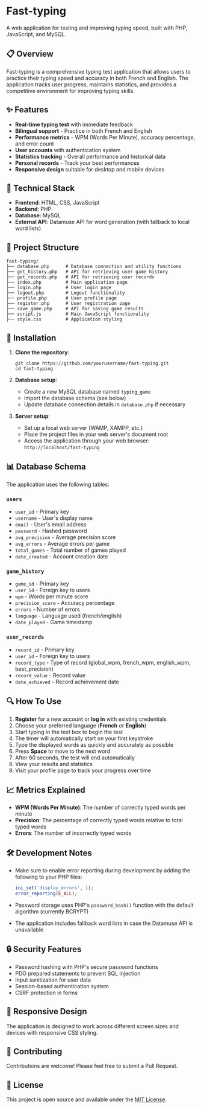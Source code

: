 # Fast-typing

A web application for testing and improving typing speed, built with PHP, JavaScript, and MySQL.

## 📋 Overview

Fast-typing is a comprehensive typing test application that allows users to practice their typing speed and accuracy in both French and English. The application tracks user progress, maintains statistics, and provides a competitive environment for improving typing skills.

## ✨ Features

- **Real-time typing test** with immediate feedback
- **Bilingual support** - Practice in both French and English
- **Performance metrics** - WPM (Words Per Minute), accuracy percentage, and error count
- **User accounts** with authentication system
- **Statistics tracking** - Overall performance and historical data
- **Personal records** - Track your best performances
- **Responsive design** suitable for desktop and mobile devices

## 🔧 Technical Stack

- **Frontend**: HTML, CSS, JavaScript
- **Backend**: PHP
- **Database**: MySQL
- **External API**: Datamuse API for word generation (with fallback to local word lists)

## 📁 Project Structure

```
fast-typing/
├── database.php      # Database connection and utility functions
├── get_history.php   # API for retrieving user game history
├── get_records.php   # API for retrieving user records
├── index.php         # Main application page
├── login.php         # User login page
├── logout.php        # Logout functionality
├── profile.php       # User profile page
├── register.php      # User registration page
├── save_game.php     # API for saving game results
├── script.js         # Main JavaScript functionality
├── style.css         # Application styling
```

## 🚀 Installation

1. **Clone the repository**:
   ```
   git clone https://github.com/yourusername/fast-typing.git
   cd fast-typing
   ```

2. **Database setup**:
   - Create a new MySQL database named `typing_game`
   - Import the database schema (see below)
   - Update database connection details in `database.php` if necessary

3. **Server setup**:
   - Set up a local web server (WAMP, XAMPP, etc.)
   - Place the project files in your web server's document root
   - Access the application through your web browser: `http://localhost/fast-typing`

## 📊 Database Schema

The application uses the following tables:

### `users`
- `user_id` - Primary key
- `username` - User's display name
- `email` - User's email address
- `password` - Hashed password
- `avg_precision` - Average precision score
- `avg_errors` - Average errors per game
- `total_games` - Total number of games played
- `date_created` - Account creation date

### `game_history`
- `game_id` - Primary key
- `user_id` - Foreign key to users
- `wpm` - Words per minute score
- `precision_score` - Accuracy percentage
- `errors` - Number of errors
- `language` - Language used (french/english)
- `date_played` - Game timestamp

### `user_records`
- `record_id` - Primary key
- `user_id` - Foreign key to users
- `record_type` - Type of record (global_wpm, french_wpm, english_wpm, best_precision)
- `record_value` - Record value
- `date_achieved` - Record achievement date

## 🔍 How To Use

1. **Register** for a new account or **log in** with existing credentials
2. Choose your preferred language (**French** or **English**)
3. Start typing in the text box to begin the test
4. The timer will automatically start on your first keystroke
5. Type the displayed words as quickly and accurately as possible
6. Press **Space** to move to the next word
7. After 60 seconds, the test will end automatically
8. View your results and statistics
9. Visit your profile page to track your progress over time

## 📈 Metrics Explained

- **WPM (Words Per Minute)**: The number of correctly typed words per minute
- **Precision**: The percentage of correctly typed words relative to total typed words
- **Errors**: The number of incorrectly typed words

## 🛠️ Development Notes

- Make sure to enable error reporting during development by adding the following to your PHP files:
  ```php
  ini_set('display_errors', 1);
  error_reporting(E_ALL);
  ```

- Password storage uses PHP's `password_hash()` function with the default algorithm (currently BCRYPT)

- The application includes fallback word lists in case the Datamuse API is unavailable

## 🔒 Security Features

- Password hashing with PHP's secure password functions
- PDO prepared statements to prevent SQL injection
- Input sanitization for user data
- Session-based authentication system
- CSRF protection in forms

## 📱 Responsive Design

The application is designed to work across different screen sizes and devices with responsive CSS styling.

## 👥 Contributing

Contributions are welcome! Please feel free to submit a Pull Request.

## 📄 License

This project is open source and available under the [MIT License](LICENSE).
